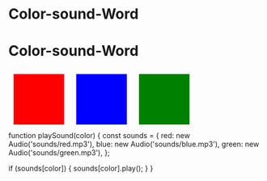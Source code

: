 # Color-sound-Word<!DOCTYPE html>
<html>
<head>
  <meta charset="UTF-8">
  <title>Color-sound-Word</title>
  <style>
    .color-button {
      width: 100px;
      height: 100px;
      display: inline-block;
      margin: 10px;
      cursor: pointer;
    }
  </style>
</head>
<body>
  <h1>Color-sound-Word</h1>
  <div id="container">
    <div class="color-button" style="background-color: red;" onclick="playSound('red')"></div>
    <div class="color-button" style="background-color: blue;" onclick="playSound('blue')"></div>
    <div class="color-button" style="background-color: green;" onclick="playSound('green')"></div>
  </div>

  <script src="script.js"></script>
</body>
</html>function playSound(color) {
  const sounds = {
    red: new Audio('sounds/red.mp3'),
    blue: new Audio('sounds/blue.mp3'),
    green: new Audio('sounds/green.mp3'),
  };

  if (sounds[color]) {
    sounds[color].play();
  }
}
